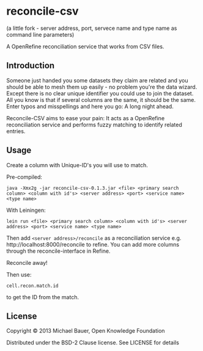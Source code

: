# reconcile-csv
(a little fork - server address, port, servece name and type name as command line parameters)

A OpenRefine reconciliation service that works from CSV files.

## Introduction

Someone just handed you some datasets they claim are related and you should
be able to mesh them up easily - no problem you're the data wizard. Except
there is no clear unique identifier you could use to join the dataset. All
you know is that if several columns are the same, it should be the same.
Enter typos and misspellings and here you go: A long night ahead.

Reconcile-CSV aims to ease your pain: It acts as a OpenRefine
reconciliation service and performs fuzzy matching to identify related
entries.  

## Usage

Create a column with Unique-ID's you will use to match.

Pre-compiled:
```
java -Xmx2g -jar reconcile-csv-0.1.3.jar <file> <primary search column> <column with id's> <server address> <port> <service name> <type name>
```

With Leiningen:
```
lein run <file> <primary search column> <column with id's> <server address> <port> <service name> <type name>
```

Then add ```<server address>/reconcile``` as a reconciliation service e.g. http://localhost:8000/reconcile
to refine. You can add more columns through the reconcile-interface in
Refine. 

Reconcile away!

Then use:

```
cell.recon.match.id
```

to get the ID from the match.


## License

Copyright © 2013 Michael Bauer, Open Knowledge Foundation

Distributed under the BSD-2 Clause license. See LICENSE for details
